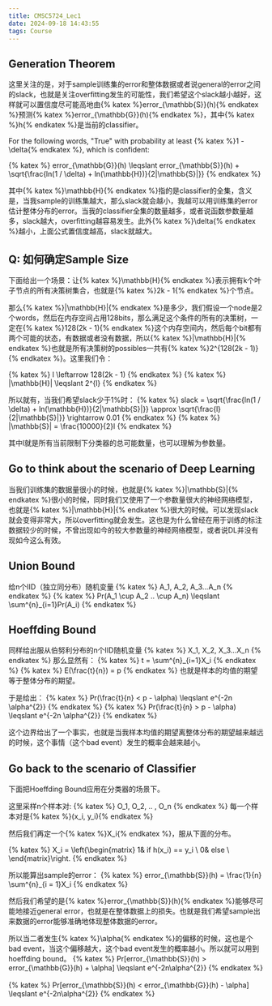 ```yaml
---
title: CMSC5724_Lec1
date: 2024-09-18 14:43:55
tags: Course
---
```


## Generation Theorem
这里关注的是，对于sample训练集的error和整体数据或者说general的error之间的slack，也就是关注overfitting发生的可能性，我们希望这个slack越小越好，这样就可以置信度尽可能高地由{% katex %}error_{\mathbb{S}}(h){% endkatex %}预测{% katex %}error_{\mathbb{G}}(h){% endkatex %}，其中{% katex %}h{% endkatex %}是当前的classifier。

For the following words, "True" with probability at least {% katex %}1 - \delta{% endkatex %}, which is confident:

{% katex %}
error_{\mathbb{G}}(h) \leqslant error_{\mathbb{S}}(h) + \sqrt{\frac{ln(1 / \delta) + ln(\mathbb{H})}{2|\mathbb{S}|}}
{% endkatex %}

其中{% katex %}\mathbb{H}{% endkatex %}指的是classifier的全集，含义是，当我sample的训练集越大，那么slack就会越小，我越可以用训练集的error估计整体分布的error。当我的classifier全集的数量越多，或者说函数参数量越多，slack越大，overfitting越容易发生。此外{% katex %}\delta{% endkatex %}越小，上面公式置信度越高，slack就越大。

## Q: 如何确定Sample Size
下面给出一个场景：让{% katex %}\mathbb{H}{% endkatex %}表示拥有k个叶子节点的所有决策树集合，也就是{% katex %}2k - 1{% endkatex %}个节点。

那么{% katex %}|\mathbb{H}|{% endkatex %}是多少，我们假设一个node是2个words，然后在内存空间占用128bits，那么满足这个条件的所有的决策树，一定在{% katex %}128(2k - 1){% endkatex %}这个内存空间内，然后每个bit都有两个可能的状态，有数据或者没有数据，所以{% katex %}|\mathbb{H}|{% endkatex %}也就是所有决策树的possibles一共有{% katex %}2^{128(2k - 1)}{% endkatex %}。这里我们令：

{% katex %}
l \leftarrow 128(2k - 1)
{% endkatex %}
<b></b>
{% katex %}
|\mathbb{H}| \leqslant 2^{l}
{% endkatex %}

所以就有，当我们希望slack少于1%时：
{% katex %}
slack = \sqrt{\frac{ln(1 / \delta) + ln(\mathbb{H})}{2|\mathbb{S}|}} \approx \sqrt{\frac{l}{2|\mathbb{S}|}} \rightarrow 0.01
{% endkatex %}
<b></b>
{% katex %}
|\mathbb{S}| = \frac{10000}{2}l
{% endkatex %}

其中l就是所有当前限制下分类器的总可能数量，也可以理解为参数量。

## Go to think about the scenario of Deep Learning

当我们训练集的数据量很小的时候，也就是{% katex %}|\mathbb{S}|{% endkatex %}很小的时候，同时我们又使用了一个参数量很大的神经网络模型，也就是{% katex %}|\mathbb{H}|{% endkatex %}很大的时候。可以发现slack就会变得非常大，所以overfitting就会发生。这也是为什么曾经在用于训练的标注数据较少的时候，不曾出现如今的较大参数量的神经网络模型，或者说DL并没有现如今这么有效。

## Union Bound
给n个IID（独立同分布）随机变量
{% katex %}
A_1, A_2, A_3...A_n
{% endkatex %}
<b></b>
{% katex %}
Pr(A_1 \cup A_2 .. \cup A_n) \leqslant \sum^{n}_{i=1}Pr(A_i)
{% endkatex %}

## Hoeffding Bound
同样给出服从伯努利分布的n个IID随机变量
{% katex %}
X_1, X_2, X_3...X_n
{% endkatex %}
那么显然有：
{% katex %}
t = \sum^{n}_{i=1}X_i
{% endkatex %}
<b></b>
{% katex %}
E(\frac{t}{n}) = p
{% endkatex %}
也就是样本的均值的期望等于整体分布的期望。

于是给出：
{% katex %}
Pr(\frac{t}{n} < p - \alpha) \leqslant e^{-2n \alpha^{2}}
{% endkatex %}
<b></b>
{% katex %}
Pr(\frac{t}{n} > p - \alpha) \leqslant e^{-2n \alpha^{2}}
{% endkatex %}

这个边界给出了一个事实，也就是当我样本均值的期望离整体分布的期望越来越远的时候，这个事情（这个bad event）发生的概率会越来越小。

## Go back to the scenario of Classifier
下面把Hoeffding Bound应用在分类器的场景下。

这里采样n个样本对:
{% katex %}
O_1, O_2, .. , O_n
{% endkatex %}
每一个样本对是{% katex %}(x_i, y_i){% endkatex %}

然后我们再定一个{% katex %}X_i{% endkatex %}，服从下面的分布。

{% katex %}
X_i = \left\{\begin{matrix}
 1& if h(x_i) == y_i  \\
 0& else  \\
\end{matrix}\right.
{% endkatex %}

所以能算出sample的error：
{% katex %}
error_{\mathbb{S}}(h) = \frac{1}{n} \sum^{n}_{i = 1}X_i
{% endkatex %}

然后我们希望的是{% katex %}error_{\mathbb{S}}(h){% endkatex %}能够尽可能地接近general error，也就是在整体数据上的损失。也就是我们希望sample出来数据的error能够准确地体现整体数据的error。

所以当二者发生{% katex %}\alpha{% endkatex %}的偏移的时候，这也是个bad event，当这个偏移越大，这个bad event发生的概率越小。所以就可以用到hoeffding bound。
{% katex %}
Pr[error_{\mathbb{S}}(h) > error_{\mathbb{G}}(h) + \alpha] \leqslant e^{-2n\alpha^{2}}
{% endkatex %}
<br></br>
{% katex %}
Pr[error_{\mathbb{S}}(h) < error_{\mathbb{G}}(h) - \alpha] \leqslant e^{-2n\alpha^{2}}
{% endkatex %}


